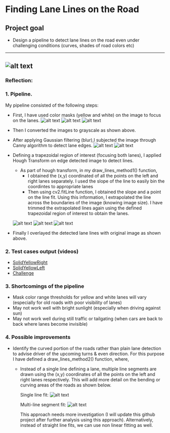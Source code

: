 # **Finding Lane Lines on the Road** 

## Project goal

* Design a pipeline to detect lane lines on the road even under challenging conditions (curves, shades of road colors etc) 
---
[//]: # (Image References)
[image1]:(https://github.com/ashsiv/Simple-Lane-Detection-Algorithm/blob/master/src/examples/laneLines_thirdPass.jpg)
[image2]:(https://github.com/ashsiv/Simple-Lane-Detection-Algorithm/tree/master/src/examples/actual.jpg) 
[image3]:(https://github.com/ashsiv/Simple-Lane-Detection-Algorithm/blob/master/src/examples/grayscale.jpg)
[image4]:(https://github.com/ashsiv/Simple-Lane-Detection-Algorithm/blob/master/src/examples/grayscale_blur.jpg)
[image5]:(https://github.com/ashsiv/Simple-Lane-Detection-Algorithm/blob/master/src/examples/canny.jpg) 
[image6]:(https://github.com/ashsiv/Simple-Lane-Detection-Algorithm/blob/master/src/examples/extrapolation.jpg)
[image7]:(https://github.com/ashsiv/Simple-Lane-Detection-Algorithm/blob/master/src/examples/overlayed.jpg)
[image8]:(https://github.com/ashsiv/Simple-Lane-Detection-Algorithm/blob/master/src/examples/colormask.jpg)
[image9]:(https://github.com/ashsiv/Simple-Lane-Detection-Algorithm/blob/master/src/examples/roi.jpg)
[image10]:(https://github.com/ashsiv/Simple-Lane-Detection-Algorithm/blob/master/src/examples/straightlanes.JPG)
[image11]:(https://github.com/ashsiv/Simple-Lane-Detection-Algorithm/blob/master/src/examples/curvedlanes.JPG)
![alt text][image1]
---
### Reflection:

### 1. Pipeline.

My pipeline consisted of the following steps:

* First, I have used color masks (yellow and white) on the image to focus on the lanes.
  ![alt text][image2]
  ![alt text][image8]
  ![alt text][image3]
* Then I converted the images to grayscale as shown above.
  
* After applying Gaussian filtering (blur),I subjected the image through Canny algorithm to detect lane edges.
  ![alt text][image4]
  ![alt text][image5]
* Defining a trapezoidal region of interest (focusing both lanes), I applied Hough Transform on edge detected image to detect lines.
    * As part of hough transform, in my draw_lines_method1() function,
        * I obtained the (x,y) coordinated of all the points on the left and right lanes separately. I used the slope of the line to               easily bin the coordintes to appropriate lanes
        * Then using cv2.fitLine function, I obtained the slope and a point on the line fit. Using this information, I extrapolated the           line across the boundaries of the image (knowing image size). I have trimmed the extrapolated lines again using the defined             trapezoidal region of interest to obtain the lanes.

  ![alt text][image9]
  ![alt text][image6]
  ![alt text][image7]
* Finally I overlayed the detected lane lines with original image as shown above.
  
### 2. Test cases output (videos)
* [SolidYellowRight](https://github.com/ashsiv/Simple-Lane-Detection-Algorithm/tree/master/src/test_videos_output/solidWhiteRight.mp4) 
* [SolidYellowLeft](https://github.com/ashsiv/Simple-Lane-Detection-Algorithm/tree/master/src/test_videos_output/solidYellowLeft.mp4) 
* [Challenge](https://github.com/ashsiv/Simple-Lane-Detection-Algorithm/tree/master/src/test_videos_output/challenge.mp4) 

### 3. Shortcomings of the pipeline

* Mask color range thresholds for yellow and white lanes will vary (especially for old roads with poor visibility of lanes)
* May not work well with bright sunlight (especially when driving against sun)
* May not work well during still traffic or tailgating (when cars are back to back where lanes become invisible)


### 4. Possible improvements

* Identify the curved portion of the roads rather than plain lane detection to advise driver of the upcoming turns & even direction. For   this purpose I have defined a draw_lines_method2() function, where,
    * Instead of a single line defining a lane, multiple line segments are drawn using the (x,y) coordinates of all the points on the         left and right lanes respectively. This will add more detail on the bending or curving areas of the roads as shown below.
      
       Single line fit:
       ![alt text][image10]
       
       Multi-line segment fit:
       ![alt text][image11]     
      
      This approach needs more investigation (I will update this github project after further analysis using this approach). Alternatively, instead of straight line fits, we can use non linear fitting as well.

